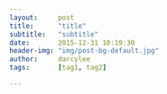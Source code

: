 ```yaml
---
layout:     post
title:      "title"
subtitle:   "subtitle"
date:       2015-12-31 10:19:30
header-img: "img/post-bg-default.jpg"
author:     darcylee
tags:       [tag1, tag2]

---
```

